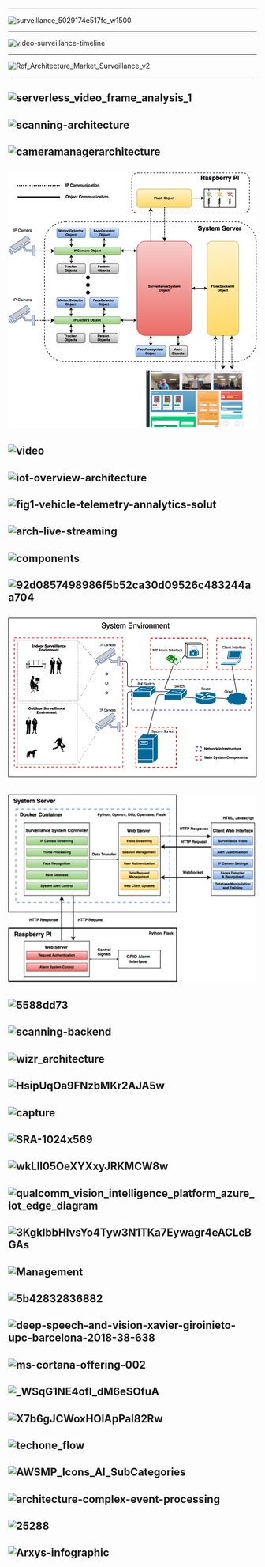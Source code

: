 
---------

![surveillance_5029174e517fc_w1500](https://thumbnails-visually.netdna-ssl.com/the-history-of-video-surveillance_5029174e517fc_w1500.jpg)

-------

![video-surveillance-timeline](https://thumbnails-visually.netdna-ssl.com/video-surveillance-timeline_529df80053581_w1500.jpg)

------------

![Ref_Architecture_Market_Surveillance_v2](https://i2.wp.com/www.vamsitalkstech.com/wp-content/uploads/2017/03/Ref_Architecture_Market_Surveillance_v2.png?resize=768%2C629)

----------

![serverless_video_frame_analysis_1](https://d2908q01vomqb2.cloudfront.net/f1f836cb4ea6efb2a0b1b99f41ad8b103eff4b59/2017/07/27/serverless_video_frame_analysis_1.gif)
---------
![scanning-architecture](https://cloud.google.com/solutions/images/scanning-architecture.svg)
---------

![cameramanagerarchitecture](http://cherubavailabilityservices.com/wp-content/uploads/2018/02/cameramanagerarchitecture-1-1024x708.png)
---------
![finalSystemImplementation](https://raw.githubusercontent.com/BrandonJoffe/home_surveillance/revert-29-master/system/testing/implementation/finalSystemImplementation.png)
---------

![video](https://d1.awsstatic.com/diagrams/product-page-diagrams/diagram-kinesis-video-streams-pet-monitor-use-case.0d9f2e310ca6bf9d1c716796867ecc6fdac816f1.png)
---------

![iot-overview-architecture](https://cloud.google.com/solutions/images/iot-overview-architecture.svg)
---------
![fig1-vehicle-telemetry-annalytics-solut](https://docs.microsoft.com/en-us/azure/machine-learning/team-data-science-process/media/cortana-analytics-playbook-vehicle-telemetry/fig1-vehicle-telemetry-annalytics-solution-architecture.png)
---------

![arch-live-streaming](https://cloud.google.com/images/solutions/media-entertainment/arch-live-streaming.svg)
---------

![components](https://docs.microsoft.com/en-us/azure/security/blueprints/images/components.png)
---------
![92d0857498986f5b52ca30d09526c483244aa704](https://d1.awsstatic.com/aws-answers/answers-images/video-on-demand-architecture.92d0857498986f5b52ca30d09526c483244aa704.png)
---------
![testingEnvironment](https://raw.githubusercontent.com/BrandonJoffe/home_surveillance/revert-29-master/system/testing/implementation/testingEnvironment.png)
---------

![designOverview](https://raw.githubusercontent.com/BrandonJoffe/home_surveillance/revert-29-master/system/testing/implementation/designOverview-2.png)
---------
![5588dd73](https://azurecomcdn.azureedge.net/mediahandler/acomblog/media/Default/blog/5588dd73-2c97-4efb-9a8e-e24ff0f31806.png)
---------

![scanning-backend](https://cloud.google.com/solutions/images/scanning-backend.svg)
---------
![wizr_architecture](https://www.wizr.com/wp-content/uploads/2018/08/wizr_architecture-1.png)
---------
![HsipUqOa9FNzbMKr2AJA5w](https://cdn-images-1.medium.com/max/2000/1*HsipUqOa9FNzbMKr2AJA5w.png)
---------
![capture](https://cognitif.azurewebsites.net/images/fl/capture.png)
---------

![SRA-1024x569](https://cloudblogs.microsoft.com/uploads/prod/2018/06/SRA-1024x569.png)
---------
![wkLIl05OeXYXxyJRKMCW8w](https://cdn-images-1.medium.com/max/1600/1*wkLIl05OeXYXxyJRKMCW8w.png)
---------
![qualcomm_vision_intelligence_platform_azure_iot_edge_diagram](https://www.qualcomm.com/sites/ember/files/uploads/qualcomm_vision_intelligence_platform_azure_iot_edge_diagram.png)
---------
![3KgklbbHIvsYo4Tyw3N1TKa7Eywagr4eACLcBGAs](https://3.bp.blogspot.com/-i8yGQmRfu6k/Ws03pWxgp2I/AAAAAAAACiM/3KgklbbHIvsYo4Tyw3N1TKa7Eywagr4eACLcBGAs/s1600/image6.jpg)
---------

![Management](https://live-hl-apigeecom.devportal.apigee.com/sites/default/files/2018-02/Home-Apigee-API-Management-Platform%402x.jpg)
---------
![5b42832836882](https://i.loli.net/2018/07/09/5b42832836882.jpg)
---------
![deep-speech-and-vision-xavier-giroinieto-upc-barcelona-2018-38-638](https://image.slidesharecdn.com/d4l6-speechandvision-180703164804/95/deep-speech-and-vision-xavier-giroinieto-upc-barcelona-2018-38-638.jpg?cb=1531260003)
---------
![ms-cortana-offering-002](https://www.element61.be/sites/default/files/ms-cortana-offering-002.png)
---------

![_WSqG1NE4ofI_dM6eSOfuA](https://cdn-images-1.medium.com/max/1388/1*_WSqG1NE4ofI_dM6eSOfuA.png)
---------
![
X7b6gJCWoxHOlApPaI82Rw](https://cdn-images-1.medium.com/max/1200/1*X7b6gJCWoxHOlApPaI82Rw.png)
---------
![techone_flow](https://microsoftapac.github.io/images/TechoneGlobal/techone_flow.PNG)
---------
![AWSMP_Icons_AI_SubCategories](https://d1.awsstatic.com/Marketplace/Category/ML%20and%20AI/Icons/AWSMP_Icons_AI_SubCategories-Diagram2.24aa6e6572112d60f600f433bc73175c8c26a957.png)
---------

![architecture-complex-event-processing](https://cloud.google.com/solutions/images/architecture-complex-event-processing.svg)
---------
![25288](https://3.bp.blogspot.com/-_eD-YjwPRNU/Wyvr278WZ1I/AAAAAAAAFhg/c9cHpws01nggBl_PTgakQ8mkvVNHULR_QCLcBGAs/s1600/unnamed%2B%25288%2529image1.png)
---------
![Arxys-infographic](https://i2.wp.com/www.arxys.com/wp-content/uploads/Arxys-infographic.png?w=500&ssl=1)
---------
![]()
---------

![]()
---------
![]()
---------
![]()
---------
![]()
---------

![]()
---------
![]()
---------

